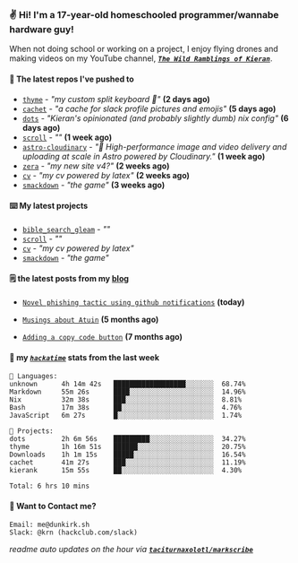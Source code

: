 ### ✌️ Hi! I'm a 17-year-old homeschooled programmer/wannabe hardware guy!

When not doing school or working on a project, I enjoy flying drones and making videos on my YouTube channel, [**_`The Wild Ramblings of Kieran`_**](https://youtube.com/@kieran.rambles).

#### 👷 The latest repos I've pushed to

- [`thyme`](https://github.com/taciturnaxolotl/thyme) - _"my custom split keyboard 🫶"_ **(2 days ago)**
- [`cachet`](https://github.com/taciturnaxolotl/cachet) - _"a cache for slack profile pictures and emojis"_ **(5 days ago)**
- [`dots`](https://github.com/taciturnaxolotl/dots) - _"Kieran's opinionated (and probably slightly dumb) nix config"_ **(6 days ago)**
- [`scroll`](https://github.com/taciturnaxolotl/scroll) - _""_ **(1 week ago)**
- [`astro-cloudinary`](https://github.com/cloudinary-community/astro-cloudinary) - _"🚀 High-performance image and video delivery and uploading at scale in Astro powered by Cloudinary."_ **(1 week ago)**
- [`zera`](https://github.com/taciturnaxolotl/zera) - _"my new site v4?"_ **(2 weeks ago)**
- [`cv`](https://github.com/taciturnaxolotl/cv) - _"my cv powered by latex"_ **(2 weeks ago)**
- [`smackdown`](https://github.com/taciturnaxolotl/smackdown) - _"the game"_ **(3 weeks ago)**

#### ⌨️ My latest projects

- [`bible_search_gleam`](https://github.com/taciturnaxolotl/bible_search_gleam) - _""_
- [`scroll`](https://github.com/taciturnaxolotl/scroll) - _""_
- [`cv`](https://github.com/taciturnaxolotl/cv) - _"my cv powered by latex"_
- [`smackdown`](https://github.com/taciturnaxolotl/smackdown) - _"the game"_

#### 🗒️ the latest posts from my [blog](https://dunkirk.sh)

- [`Novel phishing tactic using github notifications`](https://dunkirk.sh/blog/github-phishing/) **(today)**

- [`Musings about Atuin`](https://dunkirk.sh/blog/atuin/) **(5 months ago)**

- [`Adding a copy code button`](https://dunkirk.sh/blog/adding-a-copy-button/) **(7 months ago)**



#### 📡 my [_`hackatime`_](https://waka.hackclub.com) stats from the last week

```text
💾 Languages:
unknown      4h 14m 42s   ██████████████████░░░░░░░  68.74%
Markdown     55m 26s      ████░░░░░░░░░░░░░░░░░░░░░  14.96%
Nix          32m 38s      ███░░░░░░░░░░░░░░░░░░░░░░  8.81%
Bash         17m 38s      ██░░░░░░░░░░░░░░░░░░░░░░░  4.76%
JavaScript   6m 27s       █░░░░░░░░░░░░░░░░░░░░░░░░  1.74%

💼 Projects:
dots         2h 6m 56s    █████████░░░░░░░░░░░░░░░░  34.27%
thyme        1h 16m 51s   ██████░░░░░░░░░░░░░░░░░░░  20.75%
Downloads    1h 1m 15s    █████░░░░░░░░░░░░░░░░░░░░  16.54%
cachet       41m 27s      ███░░░░░░░░░░░░░░░░░░░░░░  11.19%
kierank      15m 55s      ██░░░░░░░░░░░░░░░░░░░░░░░  4.30%

Total: 6 hrs 10 mins
```

#### 📮 Want to Contact me?

```text
Email: me@dunkirk.sh
Slack: @krn (hackclub.com/slack)
```

_readme auto updates on the hour via [**`taciturnaxolotl/markscribe`**](https://github.com/taciturnaxolotl/markscribe)_
